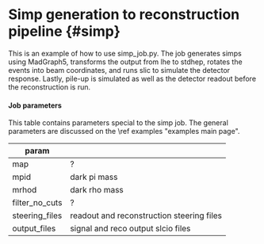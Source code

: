 Simp generation to reconstruction pipeline {#simp}
==========================================

This is an example of how to use simp_job.py. The job generates simps using MadGraph5, transforms the output from lhe to stdhep, rotates the events into beam coordinates, and runs slic to simulate the detector response. Lastly, pile-up is simulated as well as the detector readout before the reconstruction is run.

#### Job parameters
This table contains parameters special to the simp job. The general parameters are discussed on the \ref examples "examples main page".
 
| param            |                                           |
|------------------|-------------------------------------------|
| map              | ?                                         |
| mpid             | dark pi mass                              |
| mrhod            | dark rho mass                             |
| filter\_no\_cuts | ?                                         |
| steering\_files  | readout and reconstruction steering files |
| output\_files    | signal and reco output slcio files        |
